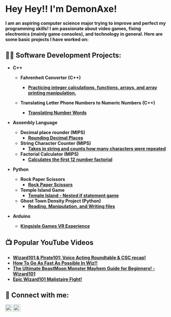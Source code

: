 <h1>  <br/>
<b>
Hey Hey!! I'm DemonAxe!
<br/> </h1>
<b> 
I am an aspiring computer science major trying to improve and perfect my programming skills! I am passionate about video games, fixing electronics (mainly game consoles), and technology in general. 
Here are some basic projects I have worked on: </b>

<h2>👨‍💻 Software Development Projects:</h2>
  
- <b>C++</b>
  - <b>Fahrenheit Converter (C++)</b>
    - [Practicing integer calculations, functions, arrays, and array printing manipulation.](https://github.com/DemonAxe1/Fahrenheit-Converter)

  - <b>Translating Letter Phone Numbers to Numeric Numbers (C++)</b>
    - [Translating Number Words](https://github.com/DemonAxe1/Translating-Letter-Phone-Numbers-to-numeric-numbers) <b><i></b></i>

- <b>Assembly Language</b>
  - <b>Decimal place rounder (MIPS)</b>
    - [Rounding Decimal Places](https://github.com/DemonAxe1/Decimal-Rounder-MIPS-)
  - <b>String Character Counter (MIPS)</b>
    - [Takes in string and counts how many characters were repeated](https://github.com/DemonAxe1/String-Character-Counter)
  - <b>Factorial Calculator (MIPS)</b>
     - [Calculates the first 12 number factorial](https://github.com/DemonAxe1/Factorial-Calculator)
- <b>Python</b>
   - <b>Rock Paper Scissors</b>
     - [Rock Paper Scissors](https://github.com/DemonAxe1/Rock-paper-Scissors)
   - <b>Temple Island Game</b>
     - [Temple Island - Nested if statement game](https://github.com/DemonAxe1/Temple-Island)
   - <b>Ghost Town Density Project (Python)</b>
     - [Reading, Manipulation, and Writing files](https://github.com/DemonAxe1/Ghost-Town)
  
- <b>Arduino</b>
  - [Kingsisle Games VR Experience]()

<h2>📺 Popular YouTube Videos</h2>

- [Wizard101 & Pirate101: Voice Acting Roundtable & CSC recap!](https://youtu.be/qgGRCXuqLYg)
- [How To Go As Fast As Possible In Wiz!!](https://youtu.be/uTUZhde13IQ)
- [The Ultimate BeastMoon Monster Mayhem Guide for Beginners! - Wizard101](https://youtu.be/RKSt2OJRUYI)
- [Epic Wizard101 Malistaire Fight!](https://youtu.be/E2wedLRgwas)

<h2> 🤳 Connect with me:</h2>

[<img align="left" alt="JoshMadakor | YouTube" width="22px" src="https://cdn.jsdelivr.net/npm/simple-icons@v3/icons/youtube.svg" />][youtube]
[<img align="left" alt="JoshMadakor | Twitter" width="22px" src="https://cdn.jsdelivr.net/npm/simple-icons@v3/icons/twitter.svg" />][twitter]


[twitter]: https://twitter.com/MrDemonAxe
[youtube]: https://www.youtube.com/channel/UCuYQ3Db9vKR2illqMreTTVQ

<!--
**joshmadakor1/joshmadakor1** is a ✨ _special_ ✨ repository because its `README.md` (this file) appears on your GitHub profile.

Here are some ideas to get you started:

- 🔭 I’m currently working on ...
- 🌱 I’m currently learning ...
- 👯 I’m looking to collaborate on ...
- 🤔 I’m looking for help with ...
- 💬 Ask me about ...
- 📫 How to reach me: ...
- 😄 Pronouns: ...
- ⚡ Fun fact: ...
-->
